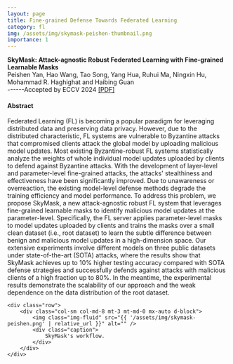 ```yaml
---
layout: page
title: Fine-grained Defense Towards Federated Learning
category: fl
img: /assets/img/skymask-peishen-thumbnail.png
importance: 1
---
```


<!-- <div class="title"><strong>Siren: Byzantine-robust Federated Learning via Proactive Alarming</strong></div>
<div class="author">
    Hanxi Guo, Hao Wang, Tao Song, Yang Hua, Zhangcheng Lv, Xiulang Jin, Zhengui Xue, Ruhui Ma, and Haibing Guan
</div>
<div class="periodical">
    >>> Paper is available at <a href="https://dl.acm.org/doi/abs/10.1145/3472883.3486990">ACM SoCC</a>, 2021 <br />
    >>> Code is available at <a href="https://github.com/AISIGSJTU/Siren">https://github.com/AISIGSJTU/Siren</a>
</div> -->

<!-- <div>
    <div class="title">Harvesting Idle Resources in Serverless Computing via Reinforcement Learning</div>
    <div class="author">
        Hanfei Yu, <em>Hao Wang</em>,Jian Li, and Seung-Jong Park
    </div>

    <div class="periodical">
        Available at <a href="https://arxiv.org/abs/2108.12717">arXiv:2108.12717</a>, 2021
    </div>
</div> -->


<div class="title"><strong>SkyMask: Attack-agnostic Robust Federated Learning with Fine-grained Learnable Masks</strong></div>
<div class="author">
    Peishen Yan, Hao Wang, Tao Song, Yang Hua, Ruhui Ma, Ningxin Hu, Mohammad R. Haghighat and Haibing Guan
</div>
------Accepted by ECCV 2024 <a href="https://arxiv.org/pdf/2312.12484.pdf">[PDF]</a>

<br />

#### Abstract

Federated Learning (FL) is becoming a popular paradigm for leveraging distributed data and preserving data privacy. However, due to the distributed characteristic, FL systems are vulnerable to Byzantine attacks that compromised clients attack the global model by uploading malicious model updates. Most existing Byzantine-robust FL systems statistically analyze the weights of whole individual model updates uploaded by clients to defend against Byzantine attacks. With the development of layer-level and parameter-level fine-grained attacks, the attacks' stealthiness and effectiveness have been significantly improved. Due to unawareness or overreaction, the existing model-level defense methods degrade the training efficiency and model performance. To address this problem, we propose SkyMask, a new attack-agnostic robust FL system that leverages fine-grained learnable masks to identify malicious model updates at the parameter-level. Specifically, the FL server applies parameter-level masks to model updates uploaded by clients and trains the masks over a small clean dataset (i.e., root dataset) to learn the subtle difference between benign and malicious model updates in a high-dimension space. Our extensive experiments involve different models on three public datasets under state-of-the-art (SOTA) attacks, where the results show that SkyMask achieves up to 10% higher testing accuracy compared with SOTA defense strategies and successfully defends against attacks with malicious clients of a high fraction up to 80%. In the meantime, the experimental results demonstrate the scalability of our approach and the weak dependence on the data distribution of the root dataset.

<!-- Every project has a beautiful feature showcase page.
It's easy to include images in a flexible 3-column grid format.
Make your photos 1/3, 2/3, or full width.

To give your project a background in the portfolio page, just add the img tag to the front matter like so:

    ---
    layout: page
    title: project
    description: a project with a background image
    img: /assets/img/12.jpg
    --- -->

<!-- <div class="row">
    <div class="col-sm mt-3 mt-md-0">
        <img class="img-fluid rounded z-depth-1" src="{{ '/assets/img/1.jpg' | relative_url }}" alt="" title="example image"/>
    </div>
    <div class="col-sm mt-3 mt-md-0">
        <img class="img-fluid rounded z-depth-1" src="{{ '/assets/img/3.jpg' | relative_url }}" alt="" title="example image"/>
    </div>
    <div class="col-sm mt-3 mt-md-0">
        <img class="img-fluid rounded z-depth-1" src="{{ '/assets/img/5.jpg' | relative_url }}" alt="" title="example image"/>
    </div>
</div>
<div class="caption">
    Caption photos easily. On the left, a road goes through a tunnel. Middle, leaves artistically fall in a hipster photoshoot. Right, in another hipster photoshoot, a lumberjack grasps a handful of pine needles.
</div> -->
<div class="container">

    <div class="row">
        <div class="col-sm col-md-8 mt-3 mt-md-0 mx-auto d-block">
            <img class="img-fluid" src="{{ '/assets/img/skymask-peishen.png' | relative_url }}" alt="" />
            <div class="caption">
                SkyMask's workflow.
            </div>
        </div>
    </div>

</div>

<!-- You can also put regular text between your rows of images.
Say you wanted to write a little bit about your project before you posted the rest of the images.
You describe how you toiled, sweated, *bled* for your project, and then... you reveal it's glory in the next row of images. -->

<!--
<div class="row justify-content-sm-center">
    <div class="col-sm-8 mt-3 mt-md-0">
        <img class="img-fluid rounded z-depth-1" src="{{ '/assets/img/6.jpg' | relative_url }}" alt="" title="example image"/>
    </div>
    <div class="col-sm-4 mt-3 mt-md-0">
        <img class="img-fluid rounded z-depth-1" src="{{ '/assets/img/11.jpg' | relative_url }}" alt="" title="example image"/>
    </div>
</div>
<div class="caption">
    You can also have artistically styled 2/3 + 1/3 images, like these.
</div>


The code is simple.
Just wrap your images with `<div class="col-sm">` and place them inside `<div class="row">` (read more about the <a href="https://getbootstrap.com/docs/4.4/layout/grid/" target="_blank">Bootstrap Grid</a> system).
To make images responsive, add `img-fluid` class to each; for rounded corners and shadows use `rounded` and `z-depth-1` classes.
Here's the code for the last row of images above:

```html
<div class="row justify-content-sm-center">
    <div class="col-sm-8 mt-3 mt-md-0">
        <img class="img-fluid rounded z-depth-1" src="{{ '/assets/img/6.jpg' | relative_url }}" alt="" title="example image"/>
    </div>
    <div class="col-sm-4 mt-3 mt-md-0">
        <img class="img-fluid rounded z-depth-1" src="{{ '/assets/img/11.jpg' | relative_url }}" alt="" title="example image"/>
    </div>
</div>
``` -->
